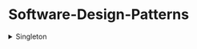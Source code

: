 # Software-Design-Patterns

<details>
  <summary>Singleton</summary>
  
  - Definition
    - A software design pattern that restricts the instantiation of a class to a singular instance. [[i]](https://en.wikipedia.org/wiki/Singleton_pattern  )
  - How to Implement
    - Implementations of the singleton pattern ensure that only one instance of the singleton class ever exists and typically provide global access to that instance. [[i]](https://en.wikipedia.org/wiki/Singleton_pattern  )
    - Declaring all constructors of the class to be private, which prevents it from being instantiated by other objects
    - Providing a static method that returns a reference to the instance 
  - Uses Cases
    -  Logging is a common real-world use case for singletons, because all objects that wish to log messages require a uniform point of access and conceptually write to a single source. [[i]](https://en.wikipedia.org/wiki/Singleton_pattern  )
- Pros
  - The pattern is useful when exactly one object is needed to coordinate actions across a system. [[i]](https://en.wikipedia.org/wiki/Singleton_pattern  )
  - Allows classes to ensure only one instance, have easy access to the instance, and control instantiation like hiding a constructor. [[i]](https://en.wikipedia.org/wiki/Singleton_pattern  )
- Cons
- Work Cited
  1. https://en.wikipedia.org/wiki/Singleton_pattern  
</details>
